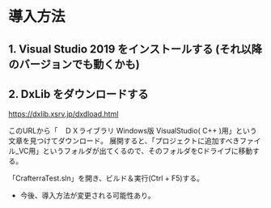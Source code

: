 # 導入方法

## 1. Visual Studio 2019 をインストールする (それ以降のバージョンでも動くかも)

## 2. DxLib をダウンロードする

https://dxlib.xsrv.jp/dxdload.html

このURLから「　ＤＸライブラリ Windows版 VisualStudio( C++ )用」という文章を見つけてダウンロード。
展開すると、「プロジェクトに追加すべきファイル_VC用」というフォルダが出てくるので、そのフォルダをCドライブに移動する。

「CrafterraTest.sln」を開き、ビルド＆実行(Ctrl + F5)する。

- 今後、導入方法が変更される可能性あり。
